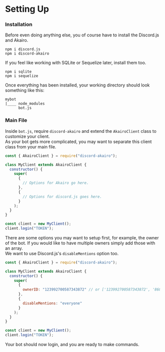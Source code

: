 # Setting Up

### Installation

Before even doing anything else, you of course have to install the Discord.js and Akairo.

`npm i discord.js`  
`npm i discord-akairo`

If you feel like working with SQLite or Sequelize later, install them too.

`npm i sqlite`  
`npm i sequelize`

Once everything has been installed, your working directory should look something like this:

```
mybot
|____ node_modules
      bot.js
```

### Main File

Inside `bot.js`, require `discord-akairo` and extend the `AkairoClient` class to customize your client.  
As your bot gets more complicated, you may want to separate this client class from your main file.

```js
const { AkairoClient } = require("discord-akairo");

class MyClient extends AkairoClient {
  constructor() {
    super(
      {
        // Options for Akairo go here.
      },
      {
        // Options for discord.js goes here.
      }
    );
  }
}

const client = new MyClient();
client.login("TOKEN");
```

There are some options you may want to setup first, for example, the owner of the bot.
If you would like to have multiple owners simply add those with an array.  
We want to use Discord.js's `disableMentions` option too.

```js
const { AkairoClient } = require("discord-akairo");

class MyClient extends AkairoClient {
  constructor() {
    super(
      {
        ownerID: "123992700587343872" // or ['123992700587343872', '86890631690977280']
      },
      {
        disableMentions: "everyone"
      }
    );
  }
}

const client = new MyClient();
client.login("TOKEN");
```

Your bot should now login, and you are ready to make commands.
